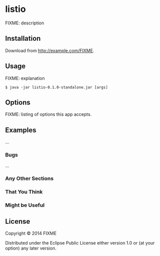 # listio

FIXME: description

## Installation

Download from http://example.com/FIXME.

## Usage

FIXME: explanation

    $ java -jar listio-0.1.0-standalone.jar [args]

## Options

FIXME: listing of options this app accepts.

## Examples

...

### Bugs

...

### Any Other Sections
### That You Think
### Might be Useful

## License

Copyright © 2014 FIXME

Distributed under the Eclipse Public License either version 1.0 or (at
your option) any later version.
